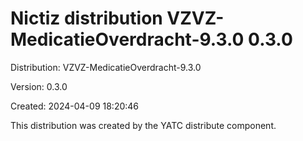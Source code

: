 # Nictiz distribution VZVZ-MedicatieOverdracht-9.3.0 0.3.0

Distribution: VZVZ-MedicatieOverdracht-9.3.0

Version: 0.3.0

Created: 2024-04-09 18:20:46

This distribution was created by the YATC distribute component.

